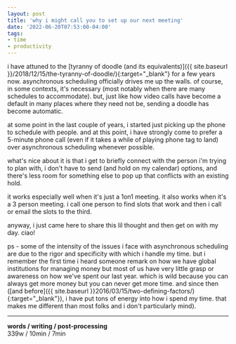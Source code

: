 ```yaml
---
layout: post
title: 'why i might call you to set up our next meeting'
date: '2022-06-20T07:53:00-04:00'
tags:
- time
- productivity
--- 
```


i have attuned to the [tyranny of doodle (and its equivalents)]({{ site.baseurl }}/2018/12/15/the-tyranny-of-doodle/){:target="_blank"} for a few years now. asynchronous scheduling officially drives me up the walls. of course, in some contexts, it's necessary (most notably when there are many schedules to accommodate). but, just like how video calls have become a default in many places where they need not be, sending a doodle has become automatic. 

at some point in the last couple of years, i started just picking up the phone to schedule with people. and at this point, i have strongly come to prefer a 5-minute phone call (even if it takes a while of playing phone tag to land) over asynchronous scheduling whenever possible. 

what's nice about it is that i get to briefly connect with the person i'm trying to plan with, i don't have to send (and hold on my calendar) options, and there's less room for something else to pop up that conflicts with an existing hold. 

it works especially well when it's just a 1on1 meeting. it also works when it's a 3 person meeting. i call one person to find slots that work and then i call or email the slots to the third. 

anyway, i just came here to share this lil thought and then get on with my day. ciao!

ps - some of the intensity of the issues i face with asynchronous scheduling are due to the rigor and specificity with which i handle my time. but i remember the first time i heard someone remark on how we have global institutions for managing money but most of us have very little grasp or awareness on how we've spent our last year. which is wild because you can always get more money but you can never get more time. and since then ([and before]({{ site.baseurl }}2016/03/15/two-defining-factors/){:target="_blank"}), i have put tons of energy into how i spend my time. that makes me different than most folks and i don't particularly mind). 


---


<!-- hyperlink bank -->


<!-- &#042; = asterisk -->
<!-- &#039; = single quote '-->

**words / writing / post-processing**  
339w / 10min / 7min